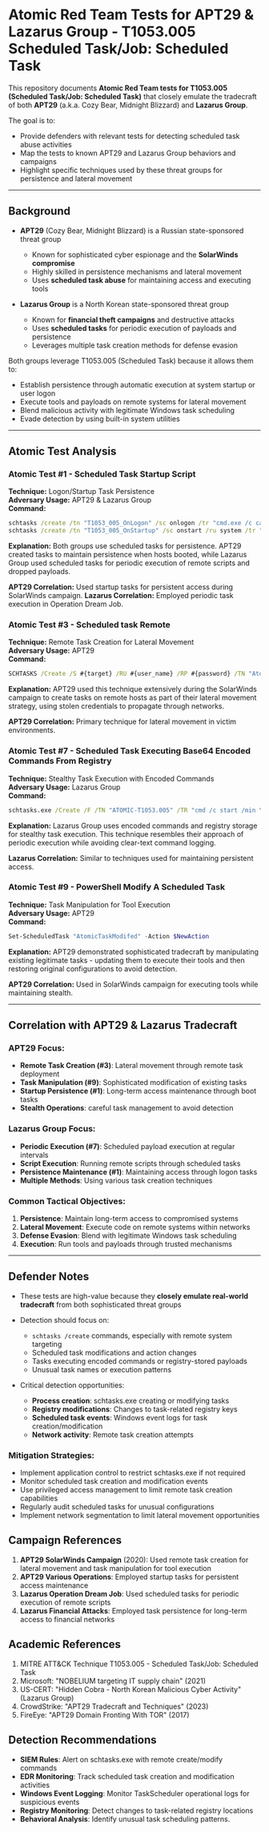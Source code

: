# Atomic Red Team Tests for APT29 & Lazarus Group - T1053.005 Scheduled Task/Job: Scheduled Task

This repository documents **Atomic Red Team tests for T1053.005 (Scheduled Task/Job: Scheduled Task)** that closely emulate the tradecraft of both **APT29** (a.k.a. Cozy Bear, Midnight Blizzard) and **Lazarus Group**.

The goal is to:
* Provide defenders with relevant tests for detecting scheduled task abuse activities
* Map the tests to known APT29 and Lazarus Group behaviors and campaigns
* Highlight specific techniques used by these threat groups for persistence and lateral movement

---

## Background

* **APT29** (Cozy Bear, Midnight Blizzard) is a Russian state-sponsored threat group
  * Known for sophisticated cyber espionage and the **SolarWinds compromise**
  * Highly skilled in persistence mechanisms and lateral movement
  * Uses **scheduled task abuse** for maintaining access and executing tools

* **Lazarus Group** is a North Korean state-sponsored threat group
  * Known for **financial theft campaigns** and destructive attacks
  * Uses **scheduled tasks** for periodic execution of payloads and persistence
  * Leverages multiple task creation methods for defense evasion

Both groups leverage T1053.005 (Scheduled Task) because it allows them to:
* Establish persistence through automatic execution at system startup or user logon
* Execute tools and payloads on remote systems for lateral movement
* Blend malicious activity with legitimate Windows task scheduling
* Evade detection by using built-in system utilities

---

## Atomic Test Analysis

### Atomic Test #1 - Scheduled Task Startup Script
**Technique:** Logon/Startup Task Persistence  
**Adversary Usage:** APT29 & Lazarus Group  
**Command:**
```cmd
schtasks /create /tn "T1053_005_OnLogon" /sc onlogon /tr "cmd.exe /c calc.exe"
schtasks /create /tn "T1053_005_OnStartup" /sc onstart /ru system /tr "cmd.exe /c calc.exe"
```
**Explanation:** Both groups use scheduled tasks for persistence. APT29 created tasks to maintain persistence when hosts booted, while Lazarus Group used scheduled tasks for periodic execution of remote scripts and dropped payloads.

**APT29 Correlation:** Used startup tasks for persistent access during SolarWinds campaign.
**Lazarus Correlation:** Employed periodic task execution in Operation Dream Job.

### Atomic Test #3 - Scheduled task Remote
**Technique:** Remote Task Creation for Lateral Movement  
**Adversary Usage:** APT29  
**Command:**
```cmd
SCHTASKS /Create /S #{target} /RU #{user_name} /RP #{password} /TN "Atomic task" /TR "#{task_command}" /SC daily /ST #{time}
```
**Explanation:** APT29 used this technique extensively during the SolarWinds campaign to create tasks on remote hosts as part of their lateral movement strategy, using stolen credentials to propagate through networks.

**APT29 Correlation:** Primary technique for lateral movement in victim environments.

### Atomic Test #7 - Scheduled Task Executing Base64 Encoded Commands From Registry
**Technique:** Stealthy Task Execution with Encoded Commands  
**Adversary Usage:** Lazarus Group  
**Command:**
```cmd
schtasks.exe /Create /F /TN "ATOMIC-T1053.005" /TR "cmd /c start /min \"\" powershell.exe -Command IEX([System.Text.Encoding]::ASCII.GetString([System.Convert]::FromBase64String((Get-ItemProperty -Path HKCU:\\SOFTWARE\\ATOMIC-T1053.005).test)))" /sc daily /st #{time}
```
**Explanation:** Lazarus Group uses encoded commands and registry storage for stealthy task execution. This technique resembles their approach of periodic execution while avoiding clear-text command logging.

**Lazarus Correlation:** Similar to techniques used for maintaining persistent access.

### Atomic Test #9 - PowerShell Modify A Scheduled Task
**Technique:** Task Manipulation for Tool Execution  
**Adversary Usage:** APT29  
**Command:**
```powershell
Set-ScheduledTask "AtomicTaskModifed" -Action $NewAction
```
**Explanation:** APT29 demonstrated sophisticated tradecraft by manipulating existing legitimate tasks - updating them to execute their tools and then restoring original configurations to avoid detection.

**APT29 Correlation:** Used in SolarWinds campaign for executing tools while maintaining stealth.

---

## Correlation with APT29 & Lazarus Tradecraft

### APT29 Focus:
* **Remote Task Creation (#3)**: Lateral movement through remote task deployment
* **Task Manipulation (#9)**: Sophisticated modification of existing tasks
* **Startup Persistence (#1)**: Long-term access maintenance through boot tasks
* **Stealth Operations**: careful task management to avoid detection

### Lazarus Group Focus:
* **Periodic Execution (#7)**: Scheduled payload execution at regular intervals
* **Script Execution**: Running remote scripts through scheduled tasks
* **Persistence Maintenance (#1)**: Maintaining access through logon tasks
* **Multiple Methods**: Using various task creation techniques

### Common Tactical Objectives:
1. **Persistence**: Maintain long-term access to compromised systems
2. **Lateral Movement**: Execute code on remote systems within networks
3. **Defense Evasion**: Blend with legitimate Windows task scheduling
4. **Execution**: Run tools and payloads through trusted mechanisms

---

## Defender Notes

* These tests are high-value because they **closely emulate real-world tradecraft** from both sophisticated threat groups
* Detection should focus on:
  * `schtasks /create` commands, especially with remote system targeting
  * Scheduled task modifications and action changes
  * Tasks executing encoded commands or registry-stored payloads
  * Unusual task names or execution patterns

* Critical detection opportunities:
  * **Process creation**: schtasks.exe creating or modifying tasks
  * **Registry modifications**: Changes to task-related registry keys
  * **Scheduled task events**: Windows event logs for task creation/modification
  * **Network activity**: Remote task creation attempts

### Mitigation Strategies:
* Implement application control to restrict schtasks.exe if not required
* Monitor scheduled task creation and modification events
* Use privileged access management to limit remote task creation capabilities
* Regularly audit scheduled tasks for unusual configurations
* Implement network segmentation to limit lateral movement opportunities

## Campaign References

1. **APT29 SolarWinds Campaign** (2020): Used remote task creation for lateral movement and task manipulation for tool execution
2. **APT29 Various Operations**: Employed startup tasks for persistent access maintenance
3. **Lazarus Operation Dream Job**: Used scheduled tasks for periodic execution of remote scripts
4. **Lazarus Financial Attacks**: Employed task persistence for long-term access to financial networks

## Academic References

1. MITRE ATT&CK Technique T1053.005 - Scheduled Task/Job: Scheduled Task
2. Microsoft: "NOBELIUM targeting IT supply chain" (2021)
3. US-CERT: "Hidden Cobra - North Korean Malicious Cyber Activity" (Lazarus Group)
4. CrowdStrike: "APT29 Tradecraft and Techniques" (2023)
5. FireEye: "APT29 Domain Fronting With TOR" (2017)

## Detection Recommendations

* **SIEM Rules**: Alert on schtasks.exe with remote create/modify commands
* **EDR Monitoring**: Track scheduled task creation and modification activities
* **Windows Event Logging**: Monitor TaskScheduler operational logs for suspicious events
* **Registry Monitoring**: Detect changes to task-related registry locations
* **Behavioral Analysis**: Identify unusual task scheduling patterns.